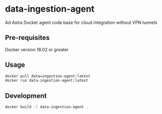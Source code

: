 # data-ingestion-agent
Ad Astra Docker agent code base for cloud integration without VPN tunnels

## Pre-requisites
Docker version 18.02 or greater

## Usage
```sh
docker pull data=ingestion-agent:latest
docker run data-ingestion-agent:latest
```

## Development
```sh
docker build -t data-ingestion-agent .
```